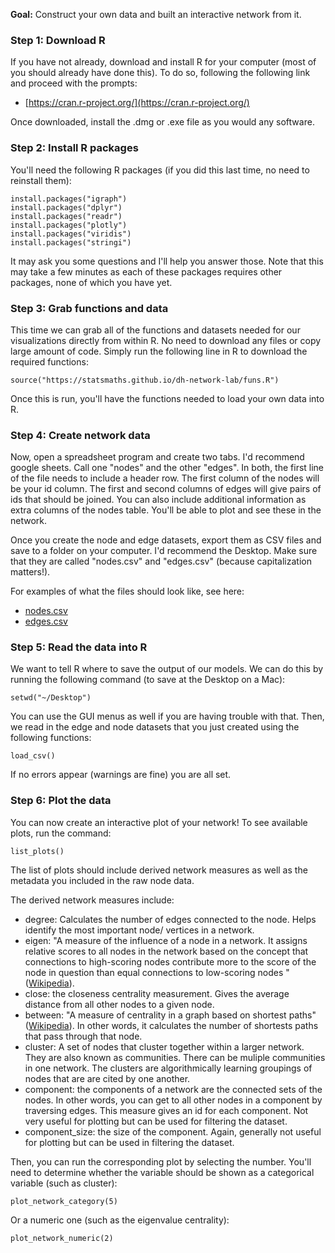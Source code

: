 **Goal:** Construct your own data and built an interactive network from it. 

### Step 1: Download R

If you have not already, download and install R for your computer (most of you should
already have done this). To do so, following the following link and proceed with
the prompts:

- [https://cran.r-project.org/](https://cran.r-project.org/)

Once downloaded, install the .dmg or .exe file as you would any software.

### Step 2: Install R packages

You'll need the following R packages (if you did this last time, no need to
reinstall them):

```{r}
install.packages("igraph")
install.packages("dplyr")
install.packages("readr")
install.packages("plotly")
install.packages("viridis")
install.packages("stringi")
```

It may ask you some questions and I'll help you answer those. Note that this may
take a few minutes as each of these packages requires other packages, none of
which you have yet.

### Step 3: Grab functions and data

This time we can grab all of the functions and datasets needed for our visualizations
directly from within R. No need to download any files or copy large amount of code.
Simply run the following line in R to download the required functions:

```{r}
source("https://statsmaths.github.io/dh-network-lab/funs.R")
```

Once this is run, you'll have the functions needed to load your own data into R.

### Step 4: Create network data

Now, open a spreadsheet program and create two tabs. I'd recommend google sheets.
Call one "nodes" and the other "edges". In both, the first line of the file needs to include
a header row. The first column of the nodes will be your id column. The first 
and second columns of edges will give pairs of ids that should be joined.
You can also include additional information as extra columns of the nodes 
table. You'll be able to plot and see these in the network.

Once you create the node and edge datasets, export them as CSV files and 
save to a folder on your computer. I'd recommend  the Desktop. Make sure that they
are called "nodes.csv" and "edges.csv" (because capitalization matters!). 

For examples of what the files should look like, see here:

- [nodes.csv](https://github.com/statsmaths/dh-network-lab/blob/master/edges.csv)
- [edges.csv](https://github.com/statsmaths/dh-network-lab/blob/master/nodes.csv)

### Step 5: Read the data into R

We want to tell R where to save the output of our models. We can do this by running
the following command (to save at the Desktop on a Mac):

```{r}
setwd("~/Desktop")
```

You can use the GUI menus as well if you are having trouble with that. Then, we read
in the edge and node datasets that you just created using the following functions:

```{r}
load_csv()
```

If no errors appear (warnings are fine) you are all set.

### Step 6: Plot the data

You can now create an interactive plot of your network!
To see available plots, run the command:

```{r}
list_plots()
```

The list of plots should include derived network measures
as well as the metadata you included in the raw node data.

The derived network measures include:

- degree: Calculates the number of edges connected to the node. Helps identify the most important node/ vertices in a network.
- eigen: "A measure of the influence of a node in a network. 
It assigns relative scores to all nodes in the network based on the concept that 
connections to high-scoring nodes contribute more to the score of the node in question 
than equal connections to low-scoring nodes "([Wikipedia](https://en.wikipedia.org/wiki/Eigenvector_centrality)).
- close: the closeness centrality measurement. Gives the average distance from all other nodes to a given node.
- between: "A measure of centrality in a graph based on shortest paths" ([Wikipedia](https://en.wikipedia.org/wiki/Betweenness_centrality)).
In other words, it calculates the number of shortests paths that pass through that node. 
- cluster: A set of nodes that cluster together within a larger network. 
They are also known as communities. 
There can be muliple communities in one network. 
The clusters are algorithmically learning groupings of nodes that are are cited by one another.
- component: the components of a network are the connected sets of the nodes. In other words, you can get to all other nodes in a component by traversing edges. This measure gives an id for each component. Not very useful for plotting but can be used for filtering the dataset.
- component_size: the size of the component. Again, generally not useful for plotting but can be used in filtering the dataset.

Then, you can run the corresponding plot by selecting the
number. You'll need to determine whether the variable should
be shown as a categorical variable (such as cluster):

```{r}
plot_network_category(5)
```

Or a numeric one (such as the eigenvalue centrality):

```{r}
plot_network_numeric(2)
```



